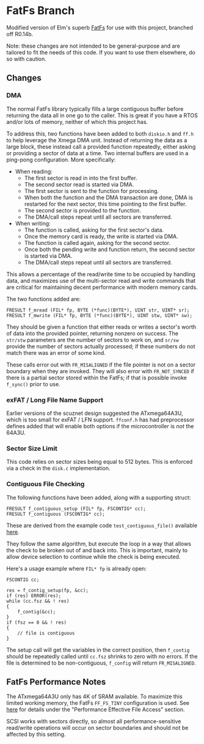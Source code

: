 FatFs Branch
============

Modified version of Elm's superb
[FatFs](http://elm-chan.org/fsw/ff/00index_e.html) for use with
this project, branched off R0.14b.

Note: these changes are not intended to be general-purpose and are tailored to
fit the needs of this code. If you want to use them elsewhere, do so with
caution.

Changes
-------

### DMA

The normal FatFs library typically fills a large contiguous buffer before
returning the data all in one go to the caller. This is great if you have a
RTOS and/or lots of memory, neither of which this project has.

To address this, two functions have been added to both `diskio.h` and `ff.h`
to help leverage the Xmega DMA unit. Instead of returning the data as a large
block, these instead call a provided function repeatedly, either asking or
providing a sector of data at a time. Two internal buffers are used in a
ping-pong configuration. More specifically:

* When reading:
    * The first sector is read in into the first buffer.
    * The second sector read is started via DMA.
    * The first sector is sent to the function for processing.
    * When both the function and the DMA transaction are done, DMA is
      restarted for the next sector, this time pointing to the first buffer.
    * The second sector is provided to the function.
    * The DMA/call steps repeat until all sectors are transferred.
* When writing:
    * The function is called, asking for the first sector's data.
    * Once the memory card is ready, the write is started via DMA.
    * The function is called again, asking for the second sector.
    * Once both the pending write and function return, the second sector
      is started via DMA.
    * The DMA/call steps repeat until all sectors are transferred.

This allows a percentage of the read/write time to be occupied by handling
data, and maximizes use of the multi-sector read and write commands that are
critical for maintaining decent performance with modern memory cards.

The two functions added are:

```
FRESULT f_mread (FIL* fp, BYTE (*func)(BYTE*), UINT str, UINT* sr);
FRESULT f_mwrite (FIL* fp, BYTE (*func)(BYTE*), UINT stw, UINT* sw);
```

They should be given a function that either reads or writes a sector's worth of
data into the provided pointer, returning nonzero on success. The `str/stw`
parameters are the number of sectors to work on, and `sr/sw` provide the number
of sectors actually processed; if these numbers do not match there was an error
of some kind.

These calls error out with `FR_MISALIGNED` if the file pointer is not on a
sector boundary when they are invoked. They will also error with
`FR_NOT_SYNCED` if there is a partial sector stored within the FatFs; if that
is possible invoke `f_sync()` prior to use.

### exFAT / Long File Name Support

Earlier versions of the scuznet design suggested the ATxmega64A3U, which is too
small for exFAT / LFN support. `ffconf.h` has had preprocessor defines added
that will enable both options if the microcontroller is *not* the 64A3U.

### Sector Size Limit

This code relies on sector sizes being equal to 512 bytes. This is enforced via
a check in the `disk.c` implementation.

### Contiguous File Checking

The following functions have been added, along with a supporting struct:

```
FRESULT f_contiguous_setup (FIL* fp, FSCONTIG* cc);
FRESULT f_contiguous (FSCONTIG* cc);
```

These are derived from the example code `test_contiguous_file()` available
[here](http://elm-chan.org/fsw/ff/res/app5.c).

They follow the same algorithm, but execute the loop in a way that allows the
check to be broken out of and back into. This is important, mainly to allow
device selection to continue while the check is being executed.

Here's a usage example where `FIL* fp` is already open:

```
FSCONTIG cc;

res = f_contig_setup(fp, &cc);
if (res) ERROR(res);
while (cc.fsz && ! res)
{
	f_contig(&cc);
}
if (fsz == 0 && ! res)
{
	// file is contiguous
}
```

The setup call will get the variables in the correct position, then `f_contig`
should be repeatedly called until `cc.fsz` shrinks to zero with no errors. If
the file is determined to be non-contiguous, `f_config` will return
`FR_MISALIGNED`.

FatFs Performance Notes
-----------------------

The ATxmega64A3U only has 4K of SRAM available. To maximize this limited
working memory, the FatFs `FF_FS_TINY` configuration is used. See
[here](http://elm-chan.org/fsw/ff/doc/appnote.html) for details under the
"Performance Effective File Access" section.

SCSI works with sectors directly, so almost all performance-sensitive
read/write operations will occur on sector boundaries and should not be
affected by this setting.

